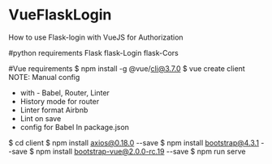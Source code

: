 # VueFlaskLogin
How to use Flask-login with VueJS for Authorization

#python requirements
Flask
flask-Login
flask-Cors

#Vue requirements
$ npm install -g @vue/cli@3.7.0 
$ vue create client NOTE: Manual config 
- with - Babel, Router, Linter 
- History mode for router 
- Linter format Airbnb 
- Lint on save
- config for Babel In package.json 

$ cd client 
$ npm install axios@0.18.0 --save 
$ npm install bootstrap@4.3.1 --save 
$ npm install bootstrap-vue@2.0.0-rc.19 --save 
$ npm run serve
